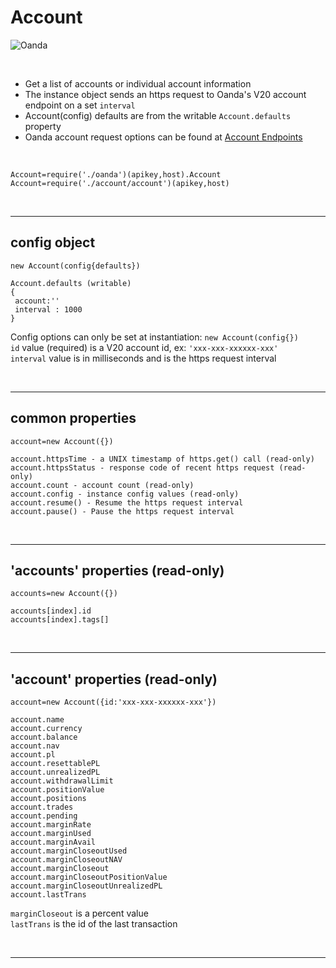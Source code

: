 # **Account** 

![Oanda](https://img.shields.io/badge/oanda%20api-v20-blue)

<br/>

- Get a list of accounts or individual account information
- The instance object sends an https request to Oanda's V20 account endpoint on a set `interval`
- Account(config) defaults are from the writable `Account.defaults` property
- Oanda account request options can be found at [Account Endpoints](https://developer.oanda.com/rest-live-v20/account-ep/)

<br/>

`Account=require('./oanda')(apikey,host).Account`<br/>
`Account=require('./account/account')(apikey,host)`

<br/>

---

config object 
-

```
new Account(config{defaults})

Account.defaults (writable)
{
 account:''
 interval : 1000
}
```

Config options can only be set at instantiation: `new Account(config{})`<br/>
`id` value (required) is a V20 account id, ex: `'xxx-xxx-xxxxxx-xxx'`<br/>
`interval` value is in milliseconds and is the https request interval<br/>

<br/>

---

common properties
-

```
account=new Account({})

account.httpsTime - a UNIX timestamp of https.get() call (read-only)
account.httpsStatus - response code of recent https request (read-only)
account.count - account count (read-only)
account.config - instance config values (read-only)
account.resume() - Resume the https request interval
account.pause() - Pause the https request interval
```

<br/>

---

'accounts' properties (read-only)
-

```
accounts=new Account({})

accounts[index].id
accounts[index].tags[]
```

<br/>


---

'account' properties (read-only)
-

```
account=new Account({id:'xxx-xxx-xxxxxx-xxx'})

account.name
account.currency
account.balance
account.nav
account.pl
account.resettablePL
account.unrealizedPL
account.withdrawalLimit
account.positionValue
account.positions
account.trades
account.pending
account.marginRate
account.marginUsed                
account.marginAvail
account.marginCloseoutUsed
account.marginCloseoutNAV
account.marginCloseout
account.marginCloseoutPositionValue
account.marginCloseoutUnrealizedPL
account.lastTrans
```

`marginCloseout` is a percent value<br/>
`lastTrans` is the id of the last transaction<br/>

<br/>


---
